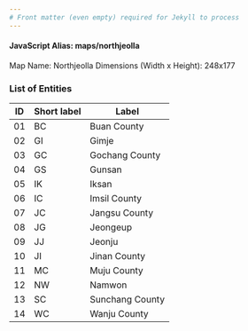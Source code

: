 ```yaml
---
# Front matter (even empty) required for Jekyll to process
---
```


#### JavaScript Alias: maps/northjeolla

Map Name: Northjeolla
Dimensions (Width x Height): 248x177






### List of Entities

ID | Short label | Label
---|---|---|
01|BC|Buan County
02|GI|Gimje
03|GC|Gochang County
04|GS|Gunsan
05|IK|Iksan
06|IC|Imsil County
07|JC|Jangsu County
08|JG|Jeongeup
09|JJ|Jeonju
10|JI|Jinan County
11|MC|Muju County
12|NW|Namwon
13|SC|Sunchang County
14|WC|Wanju County

